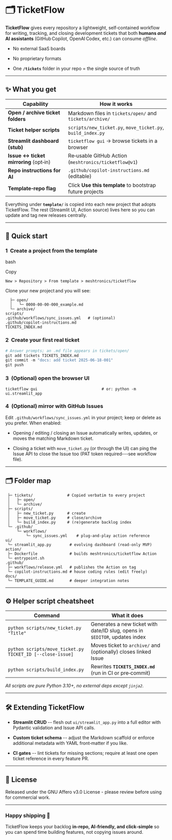 <!--
README.md  —  TicketFlow
-------------------------------------------------------------------------------
Starter, AI‑friendly ticketing & backlog system you can drop into any project
via “Use this template” on GitHub.
-->

🗂️ TicketFlow
==============

**TicketFlow** gives every repository a lightweight, self‑contained workflow for writing, tracking, and closing development tickets that both **humans *and* AI assistants** (GitHub Copilot, OpenAI Codex, etc.) can consume *offline*.

-   No external SaaS boards

-   No proprietary formats

-   One **`/tickets`** folder in your repo = the single source of truth

* * * * *

✨ What you get
--------------

| Capability | How it works |
| --- | --- |
| **Open / archive ticket folders** | Markdown files in `tickets/open/` and `tickets/archive/` |
| **Ticket helper scripts** | `scripts/new_ticket.py`, `move_ticket.py`, `build_index.py` |
| **Streamlit dashboard (stub)** | `ticketflow gui` → browse tickets in a browser |
| **Issue ↔ ticket mirroring** (opt‑in) | Re‑usable GitHub Action (`meshtronics/ticketflow@v1`) |
| **Repo instructions for AI** | `.github/copilot-instructions.md` (editable) |
| **Template‑repo flag** | Click **Use this template** to bootstrap future projects |

Everything under **`template/`** is copied into each new project that adopts TicketFlow. The rest (Streamlit UI, Action source) lives here so you can update and tag new releases centrally.

* * * * *

🚀 Quick start
--------------

### 1  Create a project from the template

bash

Copy

```# GitHub UI
New > Repository > From template > meshtronics/ticketflow
```

Clone your new project and you will see:

```tickets/
  ├─ open/
  │   └─ 0000-00-00-000_example.md
  └─ archive/
scripts/
.github/workflows/sync_issues.yml   # (optional)
.github/copilot-instructions.md
TICKETS_INDEX.md
```

### 2  Create your first real ticket

```python scripts/new_ticket.py "Implement profile engine"
# Answer prompts; an .md file appears in tickets/open/
git add tickets TICKETS_INDEX.md
git commit -m "docs: add ticket 2025‑06‑18‑001"
git push
```

### 3  (Optional) open the browser UI

```pip install streamlit pydantic            # once per machine
ticketflow gui                            # or: python -m ui.streamlit_app
```

### 4  (Optional) mirror with GitHub Issues

Edit `.github/workflows/sync_issues.yml` in your project; keep or delete as you prefer. When enabled:

-   Opening / editing / closing an Issue automatically writes, updates, or moves the matching Markdown ticket.

-   Closing a ticket with `move_ticket.py` (or through the UI) can ping the Issue API to close the Issue too (PAT token required---see workflow file).

* * * * *

🗂️ Folder map
--------------

```template/
 ├─ tickets/               # Copied verbatim to every project
 │   ├─ open/
 │   └─ archive/
 ├─ scripts/
 │   ├─ new_ticket.py      # create
 │   ├─ move_ticket.py     # close/archive
 │   └─ build_index.py     # (re)generate backlog index
 └─ .github/
     └─ workflows/
         └─ sync_issues.yml    # plug‑and‑play action reference
ui/
 └─ streamlit_app.py        # evolving dashboard (read‑only MVP)
action/
 ├─ Dockerfile              # builds meshtronics/ticketflow Action
 └─ entrypoint.sh
.github/
 ├─ workflows/release.yml   # publishes the Action on tag
 └─ copilot-instructions.md # house coding rules (edit freely)
docs/
 └─ TEMPLATE_GUIDE.md       # deeper integration notes
 ```

* * * * *

⚙️ Helper script cheatsheet
---------------------------

| Command | What it does |
| --- | --- |
| `python scripts/new_ticket.py "Title"` | Generates a new ticket with date/ID slug, opens in `$EDITOR`, updates index |
| `python scripts/move_ticket.py TICKET_ID [--close-issue]` | Moves ticket to `archive/` and (optionally) closes linked Issue |
| `python scripts/build_index.py` | Rewrites **`TICKETS_INDEX.md`** (run in CI or pre‑commit) |

*All scripts are pure Python 3.10+, no external deps except `jinja2`.*

* * * * *

🛠️ Extending TicketFlow
------------------------

-   **Streamlit CRUD** -- flesh out `ui/streamlit_app.py` into a full editor with Pydantic validation and Issue API calls.

-   **Custom ticket schema** -- adjust the Markdown scaffold or enforce additional metadata with YAML front‑matter if you like.

-   **CI gates** -- lint tickets for missing sections; require at least one open ticket reference in every feature PR.

* * * * *

📄 License
----------

Released under the GNU Affero v3.0 License - please review before using for commercial work.

* * * * *

### Happy shipping 🚢

TicketFlow keeps your backlog **in‑repo, AI‑friendly, and click‑simple** so you can spend time building features, not copying issues around.
